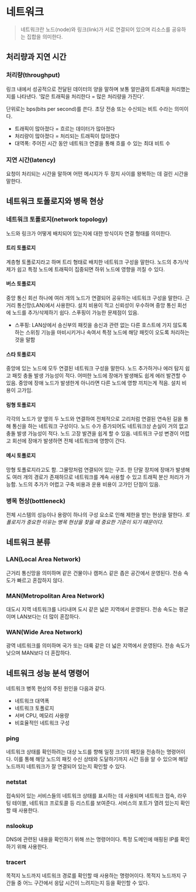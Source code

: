 # 네트워크

> 네트워크란 노드(node)와 링크(link)가 서로 연결되어 있으며 리소스를 공유하는 집합을 의미한다.

## 처리량과 지연 시간

### 처리량(throughput)

링크 내에서 성공적으로 전달된 데이터의 양을 말하며 보통 얼만큼의 트래픽을 처리했는지를 나타낸다. '많은 트래픽을 처리한다 = 많은 처리량을 가진다'.

단위로는 bps(bits per second)를 쓴다. 초당 전송 또는 수신되는 비트 수라는 의미이다.

- 트래픽이 많아졌다 = 흐르는 데이터가 많아졌다
- 처리량이 많아졌다 = 처리되는 트래픽이 많아졌다
- 대역폭: 주어진 시간 동안 네트워크 연결을 통해 흐를 수 있는 최대 비트 수

### 지연 시간(latency)

요청이 처리되는 시간을 말하며 어떤 메시지가 두 장치 사이를 왕복하는 데 걸린 시간을 말한다.

## 네트워크 토폴로지와 병목 현상

### 네트워크 토폴로지(network topology)

노드와 링크가 어떻게 배치되어 있는지에 대한 방식이자 연결 형태를 의미한다.

#### 트리 토폴로지
계층형 토폴로지라고 하며 트리 형태로 배치한 네트워크 구성을 말한다. 노드의 추가/삭제가 쉽고 특정 노드에 트래픽이 집중되면 하위 노드에 영향을 끼칠 수 있다.

#### 버스 토폴로지

중앙 통신 회선 하나에 여러 개의 노드가 연결되어 공유하는 네트워크 구성을 말한다. 근거리 통신망(LAN)에서 사용한다. 설치 비용이 적고 신뢰성이 우수하며 중앙 통신 회선에 노드를 추가/삭제하기 쉽다. 스푸핑이 가능한 문제점이 있음.
- 스푸핑: LAN상에서 송신부의 패킷을 송신과 관련 없는 다른 호스트에 가지 않도록 하는 스위칭 기능을 마비시키거나 속여서 특정 노드에 해당 패킷이 오도록 처리하는 것을 말함

#### 스타 토폴로지
중앙에 있는 노드에 모두 연결된 네트워크 구성을 말한다. 노드 추가하거나 에러 탐지 쉽고 패킷 충돌 발생 가능성이 적다. 어떠한 노드에 장애가 발생해도 쉽게 에러 발견할 수 있음. 중앙에 장애 노드가 발생한게 아니라면 다른 노드에 영향 끼치는게 적음. 설치 비용이 고가임.

#### 링형 토폴로지

각각의 노드가 양 옆의 두 노드와 연결하여 전체적으로 고리처럼 연결된 연속된 길을 통해 통신을 하는 네트워크 구성이다. 노드 수가 증가되어도 네트워크상 손실이 거의 없고 충돌 발생 가능성이 적다. 노드 고장 발견을 쉽게 할 수 있음. 네트워크 구성 변경이 어렵고 회선에 장애가 발생하면 전체 네트워크에 영향이 간다. 

#### 메시 토폴로지

망형 토폴로지라고도 함. 그물망처럼 연결되어 있는 구조. 한 단말 장치에 장애가 발생해도 여러 개의 경로가 존재하므로 네트워크를 계속 사용할 수 있고 트래픽 분산 처리가 가능함. 노드의 추가가 어렵고 구축 비용과 운용 비용이 고가인 단점이 있음.

### 병목 현상(bottleneck)

전체 시스템의 성능이나 용량이 하나의 구성 요소로 인해 제한을 받는 현상을 말한다. _토폴로지가 중요한 이유는 병목 현상을 찾을 때 중요한 기준이 되기 떄문이다._

## 네트워크 분류

### LAN(Local Area Network)

근거리 통신망을 의미하며 같은 건물이나 캠퍼스 같은 좁은 공간에서 운영된다. 전송 속도가 빠르고 혼잡하지 않다.

### MAN(Metropolitan Area Network)

대도시 지역 네트워크를 나타내며 도시 같은 넓은 지역에서 운영된다. 전송 속도는 평균이며 LAN보다는 더 많이 혼잡하다.

### WAN(Wide Area Network)

광역 네트워크를 의미하며 국가 또는 대륙 같은 더 넓은 지역에서 운영된다. 전송 속도가 낮으며 MAN보다 더 혼잡하다.

## 네트워크 성능 분석 명령어

네트워크 병목 현상의 주된 원인을 다음과 같다.

- 네트워크 대역폭
- 네트워크 토폴로지
- 서버 CPU, 메모리 사용량
- 비효율적인 네트워크 구성

### ping

네트워크 상태를 확인하려는 대상 노드를 향해 일정 크기의 패킷을 전송하는 명령어이다. 이를 통해 해당 노드의 패킷 수신 상태와 도달하기까지 시간 등을 알 수 있으며 해당 노드까지 네트워크가 잘 연결되어 있는지 확인할 수 있다.

### netstat

접속되어 있는 서비스들의 네트워크 상태를 표시하는 데 사용되며 네트워크 접속, 라우팅 테이블, 네트워크 프로토콜 등 리스트를 보여준다. 서비스의 포트가 열려 있는지 확인할 때 사용한다.

### nslookup

DNS에 관련된 내용을 확인하기 위해 쓰는 명령어이다. 특정 도메인에 매핑된 IP를 확인하기 위해 사용한다.

### tracert

목적지 노드까지 네트워크 경로를 확인할 때 사용하는 명령어이다. 목적지 노드까지 구간들 중 어느 구간에서 응답 시간이 느려지는지 등을 확인할 수 있다.